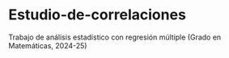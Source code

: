 # Estudio-de-correlaciones
Trabajo de análisis estadístico con regresión múltiple (Grado en Matemáticas, 2024-25)
